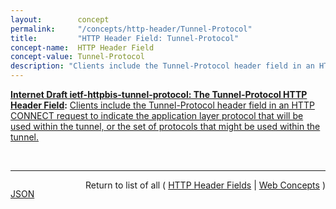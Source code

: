 ```yaml
---
layout:        concept
permalink:     "/concepts/http-header/Tunnel-Protocol"
title:         "HTTP Header Field: Tunnel-Protocol"
concept-name:  HTTP Header Field
concept-value: Tunnel-Protocol
description: "Clients include the Tunnel-Protocol header field in an HTTP CONNECT request to indicate the application layer protocol that will be used within the tunnel, or the set of protocols that might be used within the tunnel."
---
```


**[Internet Draft ietf-httpbis-tunnel-protocol: The Tunnel-Protocol HTTP Header Field](/specs/IETF/I-D/ietf-httpbis-tunnel-protocol "This specification allows HTTP CONNECT requests to indicate what protocol will be used within the tunnel once established, using the Tunnel-Protocol header field."):** [Clients include the Tunnel-Protocol header field in an HTTP CONNECT request to indicate the application layer protocol that will be used within the tunnel, or the set of protocols that might be used within the tunnel.](http://tools.ietf.org/html/draft-ietf-httpbis-tunnel-protocol#section-2 "Read documentation for HTTP Header Field &#34;Tunnel-Protocol&#34;")

<br/>
<hr/>

<p style="float : left"><a href="./Tunnel-Protocol.json" title="JSON representing this particular Web Concept value">JSON</a></p>
<p style="text-align: right">Return to list of all ( <a href="../http-headers">HTTP Header Fields</a> | <a href="../">Web Concepts</a> )</p>
